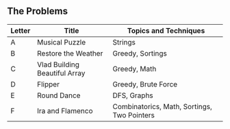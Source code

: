 ## The Problems

|  Letter | Title                     | Topics and Techniques                          |
|---------|---------------------------|-----------------------------|
|  A | Musical Puzzle             | Strings                        |
|  B | Restore the Weather              |Greedy, Sortings                        |
|  C | Vlad Building Beautiful Array        | Greedy, Math                        |
|  D | Flipper        | Greedy, Brute Force                       |
|  E | Round Dance        | DFS, Graphs                       |
|  F | Ira and Flamenco        | Combinatorics, Math, Sortings, Two Pointers|
